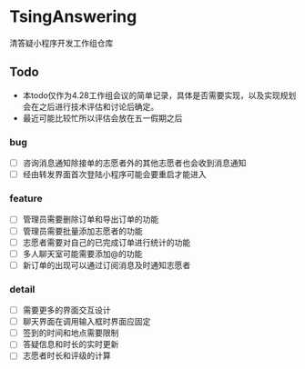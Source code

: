 # TsingAnswering
清答疑小程序开发工作组仓库

## Todo

- 本todo仅作为4.28工作组会议的简单记录，具体是否需要实现，以及实现规划会在之后进行技术评估和讨论后确定。
- 最近可能比较忙所以评估会放在五一假期之后

### bug

- [ ] 咨询消息通知除接单的志愿者外的其他志愿者也会收到消息通知
- [ ] 经由转发界面首次登陆小程序可能会要重启才能进入

### feature

- [ ] 管理员需要删除订单和导出订单的功能
- [ ] 管理员需要批量添加志愿者的功能
- [ ] 志愿者需要对自己的已完成订单进行统计的功能
- [ ] 多人聊天室可能需要添加@的功能
- [ ] 新订单的出现可以通过订阅消息及时通知志愿者

### detail

- [ ] 需要更多的界面交互设计
- [ ] 聊天界面在调用输入框时界面应固定
- [ ] 签到的时间和地点需要限制
- [ ] 答疑信息和时长的实时更新
- [ ] 志愿者时长和评级的计算
